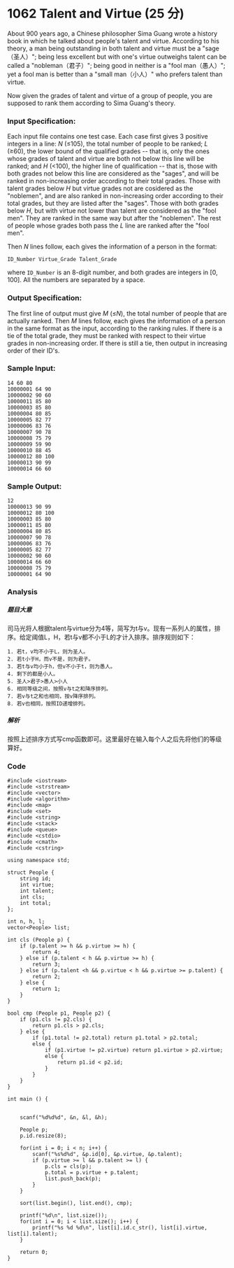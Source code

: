 # 1062 Talent and Virtue (25 分)

About 900 years ago, a Chinese philosopher Sima Guang wrote a history book in which he talked about people's talent and virtue. According to his theory, a man being outstanding in both talent and virtue must be a "sage（圣人）"; being less excellent but with one's virtue outweighs talent can be called a "nobleman（君子）"; being good in neither is a "fool man（愚人）"; yet a fool man is better than a "small man（小人）" who prefers talent than virtue.

Now given the grades of talent and virtue of a group of people, you are supposed to rank them according to Sima Guang's theory.

### Input Specification:

Each input file contains one test case. Each case first gives 3 positive integers in a line: *N* (≤105), the total number of people to be ranked; *L* (≥60), the lower bound of the qualified grades -- that is, only the ones whose grades of talent and virtue are both not below this line will be ranked; and *H* (<100), the higher line of qualification -- that is, those with both grades not below this line are considered as the "sages", and will be ranked in non-increasing order according to their total grades. Those with talent grades below *H* but virtue grades not are cosidered as the "noblemen", and are also ranked in non-increasing order according to their total grades, but they are listed after the "sages". Those with both grades below *H*, but with virtue not lower than talent are considered as the "fool men". They are ranked in the same way but after the "noblemen". The rest of people whose grades both pass the *L* line are ranked after the "fool men".

Then *N* lines follow, each gives the information of a person in the format:

```
ID_Number Virtue_Grade Talent_Grade
```

where `ID_Number` is an 8-digit number, and both grades are integers in [0, 100]. All the numbers are separated by a space.

### Output Specification:

The first line of output must give *M* (≤*N*), the total number of people that are actually ranked. Then *M* lines follow, each gives the information of a person in the same format as the input, according to the ranking rules. If there is a tie of the total grade, they must be ranked with respect to their virtue grades in non-increasing order. If there is still a tie, then output in increasing order of their ID's.

### Sample Input:

```in
14 60 80
10000001 64 90
10000002 90 60
10000011 85 80
10000003 85 80
10000004 80 85
10000005 82 77
10000006 83 76
10000007 90 78
10000008 75 79
10000009 59 90
10000010 88 45
10000012 80 100
10000013 90 99
10000014 66 60
```

### Sample Output:

```out
12
10000013 90 99
10000012 80 100
10000003 85 80
10000011 85 80
10000004 80 85
10000007 90 78
10000006 83 76
10000005 82 77
10000002 90 60
10000014 66 60
10000008 75 79
10000001 64 90
```

### Analysis

##### 题目大意

司马光将人根据talent与virtue分为4等，简写为t与v。现有一系列人的属性，排序。给定阈值L，H，若t与v都不小于L的才计入排序。排序规则如下：

	1. 若t，v均不小于L，则为圣人。
 	2. 若t小于H，而v不是，则为君子。
 	3. 若t与v均小于h，但v不小于t，则为愚人。
 	4. 剩下的都是小人。
 	5. 圣人>君子>愚人>小人
 	6. 相同等级之间，按照v与t之和降序排列。
 	7. 若v与t之和也相同，按v降序排列。
 	8. 若v也相同，按照ID递增排列。

##### 解析

按照上述排序方式写cmp函数即可。这里最好在输入每个人之后先将他们的等级算好。

### Code

```
#include <iostream>
#include <strstream>
#include <vector>
#include <algorithm>
#include <map>
#include <set>
#include <string>
#include <stack>
#include <queue>
#include <cstdio>
#include <cmath>
#include <cstring>

using namespace std;

struct People {
	string id;
	int virtue;
	int talent;
	int cls;
	int total;
};

int n, h, l;
vector<People> list;

int cls (People p) {
	if (p.talent >= h && p.virtue >= h) {
		return 4;
	} else if (p.talent < h && p.virtue >= h) {
		return 3;
	} else if (p.talent <h && p.virtue < h && p.virtue >= p.talent) {
		return 2;
	} else {
		return 1;
	}
}

bool cmp (People p1, People p2) {
	if (p1.cls != p2.cls) {
		return p1.cls > p2.cls;
	} else {
		if (p1.total != p2.total) return p1.total > p2.total;
		else {
			if (p1.virtue != p2.virtue) return p1.virtue > p2.virtue;
			else {
				return p1.id < p2.id;
			}
		}
	}
}

int main () {
	

	scanf("%d%d%d", &n, &l, &h);

	People p;
	p.id.resize(8);

	for(int i = 0; i < n; i++) {
		scanf("%s%d%d", &p.id[0], &p.virtue, &p.talent);
		if (p.virtue >= l && p.talent >= l) {
			p.cls = cls(p);
			p.total = p.virtue + p.talent;
			list.push_back(p);
		}
	}

	sort(list.begin(), list.end(), cmp);

	printf("%d\n", list.size());
	for(int i = 0; i < list.size(); i++) {
		printf("%s %d %d\n", list[i].id.c_str(), list[i].virtue, list[i].talent);
	}
	
	return 0;
}
```

